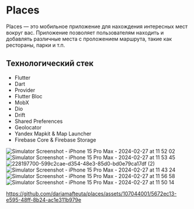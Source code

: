 # Places

Places — это мобильное приложение для нахождения интересных мест вокруг вас. Приложение позволяет пользователям находить и добавлять различные места с проложением маршрута, такие как рестораны, парки и т.п.

## Технологический стек
- Flutter
- Dart
- Provider
- Flutter Bloc
- MobX
- Dio
- Drift
- Shared Preferences
- Geolocator
- Yandex Mapkit & Map Launcher
- Firebase Core & Firebase Storage

![Simulator Screenshot - iPhone 15 Pro Max - 2024-02-27 at 11 52 02](https://github.com/dariamafteuta/places/assets/107044001/62a474f9-cede-4c35-98ee-e95b0ce45deb)
![Simulator Screenshot - iPhone 15 Pro Max - 2024-02-27 at 11 53 45](https://github.com/dariamafteuta/places/assets/107044001/dff51c0b-643a-45c9-8244-327f2bc4b0be)
![228197700-599c2cae-d354-48e3-85d0-bd0e79ca17df (2)](https://github.com/dariamafteuta/places/assets/107044001/0aba2719-8ccc-4546-8354-35723b49268a)
![Simulator Screenshot - iPhone 15 Pro Max - 2024-02-27 at 11 43 24](https://github.com/dariamafteuta/places/assets/107044001/960141c3-8aa4-452a-8c54-ed6c9b7203f1)
![Simulator Screenshot - iPhone 15 Pro Max - 2024-02-27 at 11 56 58](https://github.com/dariamafteuta/places/assets/107044001/c13bbce3-f0a6-4008-8dc3-76a4159ee675)
![Simulator Screenshot - iPhone 15 Pro Max - 2024-02-27 at 11 50 14](https://github.com/dariamafteuta/places/assets/107044001/614752da-65d2-483e-83ec-88c7224ccda2)

https://github.com/dariamafteuta/places/assets/107044001/5672ec13-e595-48ff-8b24-ac1e311b979e
